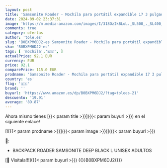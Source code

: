 ```yaml
---
layout: post
title: 'Samsonite Roader - Mochila para portátil expandible 17 3 pulgadas  46 cm  31 5/39 5 L  negro  Deep Black '
date: 2024-09-02 23:37:31
image: 'https://m.media-amazon.com/images/I/318OzIkBLoL._SL500_._SL400_.jpg'
comments: true
category: ofertas
author: 'tole.es'
slug: 'B0BXPM6DJ2-es Samsonite Roader - Mochila para portátil expandible 17 3...'
sku: 'B0BXPM6DJ2-es'
tags: [ 'mochila','🇪🇸', ]
actualPrice: 92.1 EUR
currency: EUR
price: 92.1
comparePrice: 115.0 EUR
prodname: 'Samsonite Roader - Mochila para portátil expandible 17 3 pulgadas  46 cm  31 5/39 5 L  negro  Deep Black '
country: 'es'
flag: '🇪🇸'
brand: ''
buyurl: 'https://www.amazon.es/dp/B0BXPM6DJ2/?tag=tolees-21'
descuento: '19.91'
average: '89.87'
---
```


Ahora mismo tienes [{{< param title >}}]({{< param buyurl >}}) en el siguiente enlace!

[![{{< param prodname >}}]({{< param image >}})]({{< param buyurl >}})

🔎:

- BACKPACK ROADER SAMSONITE DEEP BLACK L UNISEX ADULTOS

[🛒 Visítala!!!]({{< param buyurl >}})
{{<world>}}B0BXPM6DJ2{{</world>}}
